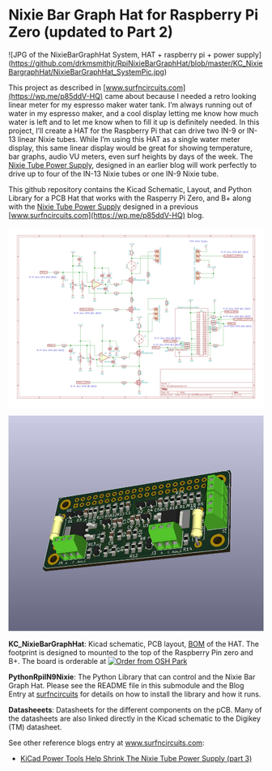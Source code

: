 # Nixie Bar Graph Hat for Raspberry Pi Zero (updated to Part 2)
![JPG of the NixieBarGraphHat System, HAT + raspberry pi + power supply]
(https://github.com/drkmsmithjr/RpiNixieBarGraphHat/blob/master/KC_NixieBargraphHat/NixieBarGraphHat_SystemPic.jpg)

This project as described in [www.surfncircuits.com](https://wp.me/p85ddV-HQ) came about because I needed a retro looking linear meter for my espresso maker water tank. I’m always running out of water in my espresso maker, and a cool display letting me know how much water is left and to let me know when to fill it up is definitely needed. In this project, I’ll create a HAT for the Raspberry Pi that can drive two IN-9 or IN-13 linear Nixie tubes. While I’m using this HAT as a single water meter display, this same linear display would be great for showing temperature, bar graphs, audio VU meters, even surf heights by days of the week. The [Nixie Tube Power Supply](https://wp.me/p85ddV-Ck), designed in an earlier blog will work perfectly to drive up to four of the IN-13 Nixie tubes or one IN-9 Nixie tube.

This github repository contains the Kicad Schematic, Layout, and Python Library for a PCB Hat that works with the Rasperry Pi Zero, and B+ along with the [Nixie Tube Power Supply](https://wp.me/p85ddV-Ck) designed in a previous [www.surfncircuits.com](https://wp.me/p85ddV-HQ) blog.  

![SVG of the Schematic](https://github.com/drkmsmithjr/RpiNixieBarGraphHat/blob/master/KC_NixieBargraphHat/NixieBargraphHat.svg)

![SVG of the 3D Image](https://github.com/drkmsmithjr/RpiNixieBarGraphHat/blob/master/KC_NixieBargraphHat/NixieBargraphHat3.jpg)


__KC_NixieBarGraphHat__:  Kicad schematic, PCB layout, [BOM](https://github.com/drkmsmithjr/RpiNixieBarGraphHat/blob/master/KC_NixieBargraphHat/NixieBargraphHat.ods) of the HAT.  The footprint is designed to mounted to the top of the Raspberry Pin zero and B+.   The board is orderable at <a href="https://oshpark.com/shared_projects/Tt69yaPK"><img src="https://oshpark.com/assets/badge-5b7ec47045b78aef6eb9d83b3bac6b1920de805e9a0c227658eac6e19a045b9c.png" alt="Order from OSH Park"></img></a>

__PythonRpiIN9Nixie__:  The Python Library that can control and the Nixie Bar Graph Hat.   Please see the README file in this submodule and the Blog Entry at [surfncircuits](http://www.surfncircuits.com) for details on how to install the library and how it runs.  

__Datasheeets__: Datasheets for the different components on the pCB.   Many of the datasheets are also linked directly in the Kicad schematic to the Digikey (TM) datasheet.    

See other reference blogs entry at  www.surfncircuits.com:
  * [KiCad Power Tools Help Shrink The Nixie Tube Power Supply (part 3)](https://wp.me/p85ddV-Ck)  
